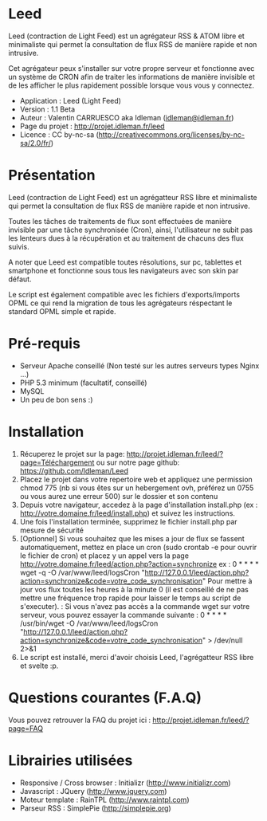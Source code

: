 Leed
====

Leed (contraction de Light Feed) est un agrégateur RSS & ATOM libre et minimaliste qui permet la consultation de flux RSS de manière rapide et non intrusive.

Cet agrégateur peux s'installer sur votre propre serveur et fonctionne avec un système de CRON afin de traiter les informations de manière invisible et de les afficher le plus rapidement possible lorsque vous vous y connectez.

- Application : Leed (Light Feed)
- Version : 1.1 Beta
- Auteur : Valentin CARRUESCO aka Idleman (idleman@idleman.fr)
- Page du projet : http://projet.idleman.fr/leed
- Licence : CC by-nc-sa (http://creativecommons.org/licenses/by-nc-sa/2.0/fr/) 



Présentation
====

Leed (contraction de Light Feed) est un agrégatteur RSS libre et minimaliste qui permet la consultation de flux RSS de manière rapide et non intrusive.
	
Toutes les tâches de traitements de flux sont effectuées de manière invisible par une tâche synchronisée (Cron), ainsi, l'utilisateur ne subit pas les lenteurs dues à la récupération et au traitement de chacuns des flux suivis.

A noter que Leed est compatible toutes résolutions, sur pc, tablettes et smartphone et fonctionne sous tous les navigateurs avec son skin par défaut.
	
Le script est également compatible avec les fichiers d'exports/imports OPML ce qui rend la migration de tous les agrégateurs réspectant le standard OPML simple et rapide.

Pré-requis
====

- Serveur Apache conseillé (Non testé sur les autres serveurs types Nginx ...)
- PHP 5.3 minimum (facultatif, conseillé)
- MySQL
- Un peu de bon sens :)


Installation
====

1. Récuperez le projet sur la page: http://projet.idleman.fr/leed/?page=Téléchargement ou sur notre page github: https://github.com/ldleman/Leed
2. Placez le projet dans votre repertoire web et appliquez une permission chmod 775 (nb si vous êtes sur un hebergement ovh, préférez un 0755 ou vous aurez une erreur 500) sur le dossier et son contenu
3. Depuis votre navigateur, accedez à la page d'installation install.php (ex : http://votre.domaine.fr/leed/install.php) et suivez les instructions.
4. Une fois l'installation terminée, supprimez le fichier install.php par mesure de sécurité
5. [Optionnel] Si vous souhaitez que les mises a jour de flux se fassent automatiquement, mettez en place un cron (sudo crontab -e pour ouvrir le fichier de cron) et placez y un appel vers la page http://votre.domaine.fr/leed/action.php?action=synchronize ex : 
		0 * * * * wget -q -O /var/www/leed/logsCron "http://127.0.0.1/leed/action.php?action=synchronize&code=votre_code_synchronisation"
		Pour mettre à jour vos flux toutes les heures à la minute 0 (il est conseillé de ne pas mettre une fréquence trop rapide pour laisser le temps au script de s'executer).
		<Nb> : Si vous n'avez pas accès a la commande wget sur votre serveur, vous pouvez essayer la commande suivante : 
		0 * * * * /usr/bin/wget -O /var/www/leed/logsCron
		"http://127.0.0.1/leed/action.php?action=synchronize&code=votre_code_synchronisation" >
		/dev/null 2>&1
6. Le script est installé, merci d'avoir choisis Leed, l'agrégatteur RSS libre et svelte :p.


Questions courantes	(F.A.Q)
====

Vous pouvez retrouver la FAQ du projet ici : http://projet.idleman.fr/leed/?page=FAQ

Librairies utilisées
==

- Responsive / Cross browser : Initializr (http://www.initializr.com)
- Javascript : JQuery (http://www.jquery.com)
- Moteur template : RainTPL (http://www.raintpl.com)
- Parseur RSS : SimplePie (http://simplepie.org)
